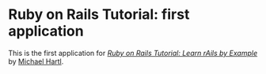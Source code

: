 # Ruby on Rails Tutorial: first application

This is the first application for 
[*Ruby on Rails Tutorial: Learn rAils by Example*](http://railstutorial.org/)
by [Michael Hartl](http://michaelhartl.com/).
